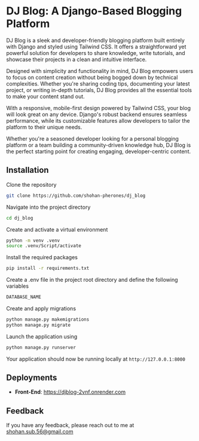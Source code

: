 # DJ Blog: A Django-Based Blogging Platform

DJ Blog is a sleek and developer-friendly blogging platform built entirely with Django and styled using Tailwind CSS. It offers a straightforward yet powerful solution for developers to share knowledge, write tutorials, and showcase their projects in a clean and intuitive interface.

Designed with simplicity and functionality in mind, DJ Blog empowers users to focus on content creation without being bogged down by technical complexities. Whether you're sharing coding tips, documenting your latest project, or writing in-depth tutorials, DJ Blog provides all the essential tools to make your content stand out.

With a responsive, mobile-first design powered by Tailwind CSS, your blog will look great on any device. Django's robust backend ensures seamless performance, while its customizable features allow developers to tailor the platform to their unique needs.

Whether you're a seasoned developer looking for a personal blogging platform or a team building a community-driven knowledge hub, DJ Blog is the perfect starting point for creating engaging, developer-centric content.

## Installation

Clone the repository

```bash
git clone https://github.com/shohan-pherones/dj_blog
```

Navigate into the project directory

```bash
cd dj_blog
```

Create and activate a virtual environment

```bash
python -m venv .venv
source .venv/Script/activate
```

Install the required packages

```bash
pip install -r requirements.txt
```

Create a .env file in the project root directory and define the following variables

```bash
DATABASE_NAME
```

Create and apply migrations

```bash
python manage.py makemigrations
python manage.py migrate
```

Launch the application using

```bash
python manage.py runserver
```

Your application should now be running locally at `http://127.0.0.1:8000`

## Deployments

- **Front-End**: <https://djblog-2vnf.onrender.com>

## Feedback

If you have any feedback, please reach out to me at <shohan.sub.56@gmail.com>
